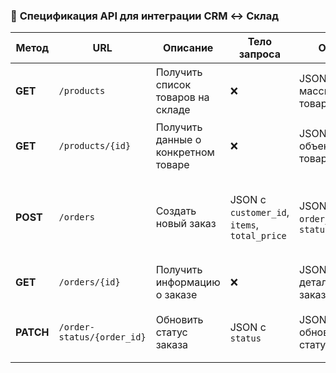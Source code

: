 ### 🔹 **Спецификация API для интеграции CRM ↔ Склад**
| **Метод**  | **URL**  | **Описание**  | **Тело запроса**  | **Ответ**  | **Коды ответа** |
|------------|----------|--------------|------------------|------------|----------------|
| **GET** | `/products` | Получить список товаров на складе | ❌ | JSON-массив товаров | `200 OK`, `500 Internal Server Error` |
| **GET** | `/products/{id}` | Получить данные о конкретном товаре | ❌ | JSON-объект товара | `200 OK`, `404 Not Found` |
| **POST** | `/orders` | Создать новый заказ | JSON с `customer_id`, `items`, `total_price` | JSON с `order_id` и `status` | `201 Created`, `400 Bad Request`, `500 Internal Server Error` |
| **GET** | `/orders/{id}` | Получить информацию о заказе | ❌ | JSON с деталями заказа | `200 OK`, `404 Not Found` |
| **PATCH** | `/order-status/{order_id}` | Обновить статус заказа | JSON с `status` | JSON с обновленным статусом | `200 OK`, `400 Bad Request`, `404 Not Found` |
